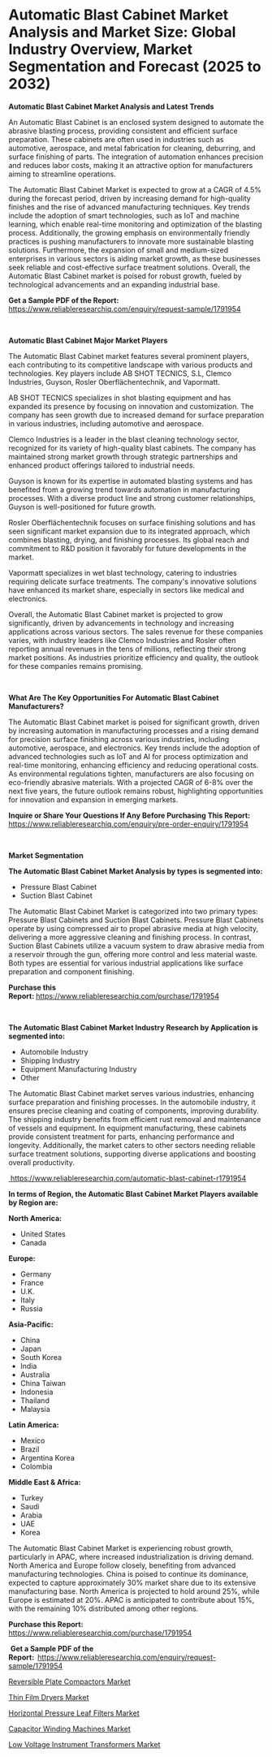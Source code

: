 <p><h1>Automatic Blast Cabinet Market Analysis and Market Size: Global Industry Overview, Market Segmentation and Forecast (2025 to 2032)</h1></p><p><strong>Automatic Blast Cabinet Market Analysis and Latest Trends</strong></p>
<p><p>An Automatic Blast Cabinet is an enclosed system designed to automate the abrasive blasting process, providing consistent and efficient surface preparation. These cabinets are often used in industries such as automotive, aerospace, and metal fabrication for cleaning, deburring, and surface finishing of parts. The integration of automation enhances precision and reduces labor costs, making it an attractive option for manufacturers aiming to streamline operations.</p><p>The Automatic Blast Cabinet Market is expected to grow at a CAGR of 4.5% during the forecast period, driven by increasing demand for high-quality finishes and the rise of advanced manufacturing techniques. Key trends include the adoption of smart technologies, such as IoT and machine learning, which enable real-time monitoring and optimization of the blasting process. Additionally, the growing emphasis on environmentally friendly practices is pushing manufacturers to innovate more sustainable blasting solutions. Furthermore, the expansion of small and medium-sized enterprises in various sectors is aiding market growth, as these businesses seek reliable and cost-effective surface treatment solutions. Overall, the Automatic Blast Cabinet market is poised for robust growth, fueled by technological advancements and an expanding industrial base.</p></p>
<p><strong>Get a Sample PDF of the Report:&nbsp;</strong> <a href="https://www.reliableresearchiq.com/enquiry/request-sample/1791954?utm_campaign=1842&utm_medium=2&utm_source=Github&utm_content=ia&utm_term=10042025&utm_id=automatic-blast-cabinet">https://www.reliableresearchiq.com/enquiry/request-sample/1791954</a></p>
<p>&nbsp;</p>
<p><strong>Automatic Blast Cabinet Major Market Players</strong></p>
<p><p>The Automatic Blast Cabinet market features several prominent players, each contributing to its competitive landscape with various products and technologies. Key players include AB SHOT TECNICS, S.L, Clemco Industries, Guyson, Rosler Oberflächentechnik, and Vapormatt.</p><p>AB SHOT TECNICS specializes in shot blasting equipment and has expanded its presence by focusing on innovation and customization. The company has seen growth due to increased demand for surface preparation in various industries, including automotive and aerospace.</p><p>Clemco Industries is a leader in the blast cleaning technology sector, recognized for its variety of high-quality blast cabinets. The company has maintained strong market growth through strategic partnerships and enhanced product offerings tailored to industrial needs.</p><p>Guyson is known for its expertise in automated blasting systems and has benefited from a growing trend towards automation in manufacturing processes. With a diverse product line and strong customer relationships, Guyson is well-positioned for future growth.</p><p>Rosler Oberflächentechnik focuses on surface finishing solutions and has seen significant market expansion due to its integrated approach, which combines blasting, drying, and finishing processes. Its global reach and commitment to R&D position it favorably for future developments in the market.</p><p>Vapormatt specializes in wet blast technology, catering to industries requiring delicate surface treatments. The company's innovative solutions have enhanced its market share, especially in sectors like medical and electronics.</p><p>Overall, the Automatic Blast Cabinet market is projected to grow significantly, driven by advancements in technology and increasing applications across various sectors. The sales revenue for these companies varies, with industry leaders like Clemco Industries and Rosler often reporting annual revenues in the tens of millions, reflecting their strong market positions. As industries prioritize efficiency and quality, the outlook for these companies remains promising.</p></p>
<p>&nbsp;</p>
<p><strong>What Are The Key Opportunities For Automatic Blast Cabinet Manufacturers?</strong></p>
<p><p>The Automatic Blast Cabinet market is poised for significant growth, driven by increasing automation in manufacturing processes and a rising demand for precision surface finishing across various industries, including automotive, aerospace, and electronics. Key trends include the adoption of advanced technologies such as IoT and AI for process optimization and real-time monitoring, enhancing efficiency and reducing operational costs. As environmental regulations tighten, manufacturers are also focusing on eco-friendly abrasive materials. With a projected CAGR of 6-8% over the next five years, the future outlook remains robust, highlighting opportunities for innovation and expansion in emerging markets.</p></p>
<p><strong>Inquire or Share Your Questions If Any Before Purchasing This Report:</strong> <a href="https://www.reliableresearchiq.com/enquiry/pre-order-enquiry/1791954?utm_campaign=1842&utm_medium=2&utm_source=Github&utm_content=ia&utm_term=10042025&utm_id=automatic-blast-cabinet">https://www.reliableresearchiq.com/enquiry/pre-order-enquiry/1791954</a></p>
<p>&nbsp;</p>
<p><strong>Market Segmentation</strong></p>
<p><strong>The Automatic Blast Cabinet Market Analysis by types is segmented into:</strong></p>
<p><ul><li>Pressure Blast Cabinet</li><li>Suction Blast Cabinet</li></ul></p>
<p><p>The Automatic Blast Cabinet Market is categorized into two primary types: Pressure Blast Cabinets and Suction Blast Cabinets. Pressure Blast Cabinets operate by using compressed air to propel abrasive media at high velocity, delivering a more aggressive cleaning and finishing process. In contrast, Suction Blast Cabinets utilize a vacuum system to draw abrasive media from a reservoir through the gun, offering more control and less material waste. Both types are essential for various industrial applications like surface preparation and component finishing.</p></p>
<p><strong>Purchase this Report:&nbsp;</strong><a href="https://www.reliableresearchiq.com/purchase/1791954?utm_campaign=1842&utm_medium=2&utm_source=Github&utm_content=ia&utm_term=10042025&utm_id=automatic-blast-cabinet">https://www.reliableresearchiq.com/purchase/1791954</a></p>
<p>&nbsp;</p>
<p><strong>The Automatic Blast Cabinet Market Industry Research by Application is segmented into:</strong></p>
<p><ul><li>Automobile Industry</li><li>Shipping Industry</li><li>Equipment Manufacturing Industry</li><li>Other</li></ul></p>
<p><p>The Automatic Blast Cabinet market serves various industries, enhancing surface preparation and finishing processes. In the automobile industry, it ensures precise cleaning and coating of components, improving durability. The shipping industry benefits from efficient rust removal and maintenance of vessels and equipment. In equipment manufacturing, these cabinets provide consistent treatment for parts, enhancing performance and longevity. Additionally, the market caters to other sectors needing reliable surface treatment solutions, supporting diverse applications and boosting overall productivity.</p></p>
<p><a href="https://www.reliableresearchiq.com/automatic-blast-cabinet-r1791954?utm_campaign=1842&utm_medium=2&utm_source=Github&utm_content=ia&utm_term=10042025&utm_id=automatic-blast-cabinet">&nbsp;https://www.reliableresearchiq.com/automatic-blast-cabinet-r1791954</a></p>
<p><strong>In terms of Region, the Automatic Blast Cabinet Market Players available by Region are:</strong></p>
<p>
    <p> <strong> North America: </strong>
        <ul>
            <li>United States</li>
            <li>Canada</li>
        </ul>
        </p> 
    <p> <strong> Europe: </strong>
        <ul>
            <li>Germany</li>
            <li>France</li>
            <li>U.K.</li>
            <li>Italy</li>
            <li>Russia</li>
        </ul>
        </p> 
    <p> <strong> Asia-Pacific: </strong>
        <ul>
            <li>China</li>
            <li>Japan</li>
            <li>South Korea</li>
            <li>India</li>
            <li>Australia</li>
            <li>China Taiwan</li>
            <li>Indonesia</li>
            <li>Thailand</li>
            <li>Malaysia</li>
        </ul>
        </p> 
    <p> <strong> Latin America: </strong>
        <ul>
            <li>Mexico</li>
            <li>Brazil</li>
            <li>Argentina Korea</li>
            <li>Colombia</li>
        </ul>
        </p> 
    <p> <strong> Middle East & Africa: </strong>
        <ul>
            <li>Turkey</li>
            <li>Saudi</li>
            <li>Arabia</li>
            <li>UAE</li>
            <li>Korea</li>
        </ul>
    </p>
    </p>
<p><p>The Automatic Blast Cabinet Market is experiencing robust growth, particularly in APAC, where increased industrialization is driving demand. North America and Europe follow closely, benefiting from advanced manufacturing technologies. China is poised to continue its dominance, expected to capture approximately 30% market share due to its extensive manufacturing base. North America is projected to hold around 25%, while Europe is estimated at 20%. APAC is anticipated to contribute about 15%, with the remaining 10% distributed among other regions.</p></p>
<p><strong>Purchase this Report: </strong><a href="https://www.reliableresearchiq.com/purchase/1791954?utm_campaign=1842&utm_medium=2&utm_source=Github&utm_content=ia&utm_term=10042025&utm_id=automatic-blast-cabinet">https://www.reliableresearchiq.com/purchase/1791954</a></p>
<p>&nbsp;<strong>Get a Sample PDF of the Report:&nbsp;&nbsp;</strong><a href="https://www.reliableresearchiq.com/enquiry/request-sample/1791954?utm_campaign=1842&utm_medium=2&utm_source=Github&utm_content=ia&utm_term=10042025&utm_id=automatic-blast-cabinet">https://www.reliableresearchiq.com/enquiry/request-sample/1791954</a></p>
<p><strong></strong></p>
<p><p><a href="https://github.com/shroffuhpa/Market-Research-Report-List-1/blob/main/reversible-plate-compactors-market.md?utm_campaign=1842&utm_medium=2&utm_source=Github&utm_content=ia&utm_term=10042025&utm_id=automatic-blast-cabinet">Reversible Plate Compactors Market</a></p><p><a href="https://github.com/rocicbenton/Market-Research-Report-List-1/blob/main/thin-film-dryers-market.md?utm_campaign=1842&utm_medium=2&utm_source=Github&utm_content=ia&utm_term=10042025&utm_id=automatic-blast-cabinet">Thin Film Dryers Market</a></p><p><a href="https://github.com/reeseberro3j/Market-Research-Report-List-1/blob/main/horizontal-pressure-leaf-filters-market.md?utm_campaign=1842&utm_medium=2&utm_source=Github&utm_content=ia&utm_term=10042025&utm_id=automatic-blast-cabinet">Horizontal Pressure Leaf Filters Market</a></p><p><a href="https://github.com/filinjaic7/Market-Research-Report-List-1/blob/main/capacitor-winding-machines-market.md?utm_campaign=1842&utm_medium=2&utm_source=Github&utm_content=ia&utm_term=10042025&utm_id=automatic-blast-cabinet">Capacitor Winding Machines Market</a></p><p><a href="https://github.com/billejuman43/Market-Research-Report-List-1/blob/main/low-voltage-instrument-transformers-market.md?utm_campaign=1842&utm_medium=2&utm_source=Github&utm_content=ia&utm_term=10042025&utm_id=automatic-blast-cabinet">Low Voltage Instrument Transformers Market</a></p></p>